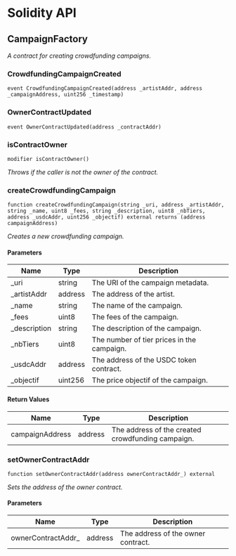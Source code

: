 # Solidity API

## CampaignFactory

_A contract for creating crowdfunding campaigns._

### CrowdfundingCampaignCreated

```solidity
event CrowdfundingCampaignCreated(address _artistAddr, address _campaignAddress, uint256 _timestamp)
```

### OwnerContractUpdated

```solidity
event OwnerContractUpdated(address _contractAddr)
```

### isContractOwner

```solidity
modifier isContractOwner()
```

_Throws if the caller is not the owner of the contract._

### createCrowdfundingCampaign

```solidity
function createCrowdfundingCampaign(string _uri, address _artistAddr, string _name, uint8 _fees, string _description, uint8 _nbTiers, address _usdcAddr, uint256 _objectif) external returns (address campaignAddress)
```

_Creates a new crowdfunding campaign._

#### Parameters

| Name | Type | Description |
| ---- | ---- | ----------- |
| _uri | string | The URI of the campaign metadata. |
| _artistAddr | address | The address of the artist. |
| _name | string | The name of the campaign. |
| _fees | uint8 | The fees of the campaign. |
| _description | string | The description of the campaign. |
| _nbTiers | uint8 | The number of tier prices in the campaign. |
| _usdcAddr | address | The address of the USDC token contract. |
| _objectif | uint256 | The price objectif of the campaign. |

#### Return Values

| Name | Type | Description |
| ---- | ---- | ----------- |
| campaignAddress | address | The address of the created crowdfunding campaign. |

### setOwnerContractAddr

```solidity
function setOwnerContractAddr(address ownerContractAddr_) external
```

_Sets the address of the owner contract._

#### Parameters

| Name | Type | Description |
| ---- | ---- | ----------- |
| ownerContractAddr_ | address | The address of the owner contract. |

